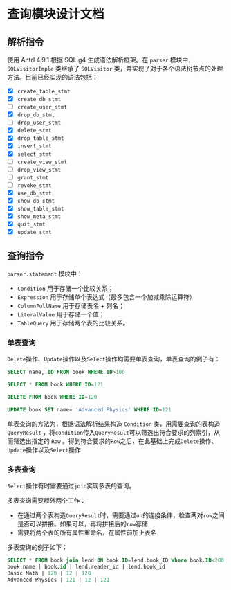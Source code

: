 # 查询模块设计文档

## 解析指令

使用 Antrl 4.9.1 根据 SQL.g4 生成语法解析框架。在 `parser` 模块中， `SQLVisitorImple` 类继承了 `SQLVisitor` 类，并实现了对于各个语法树节点的处理方法。目前已经实现的语法包括：

- [x] `create_table_stmt`
- [x] `create_db_stmt`
- [ ] `create_user_stmt`
- [x] `drop_db_stmt`
- [ ] `drop_user_stmt`
- [x] `delete_stmt`
- [x] `drop_table_stmt`
- [x] `insert_stmt`
- [x] `select_stmt`
- [ ] `create_view_stmt`
- [ ] `drop_view_stmt`
- [ ] `grant_stmt`
- [ ] `revoke_stmt`
- [x] `use_db_stmt`
- [x] `show_db_stmt`
- [x] `show_table_stmt`
- [x] `show_meta_stmt`
- [x] `quit_stmt`
- [x] `update_stmt`

## 查询指令

`parser.statement` 模块中：

- `Condition` 用于存储一个比较关系；
- `Expression` 用于存储单个表达式（最多包含一个加减乘除运算符）
- `ColumnFullName` 用于存储表名 + 列名；
- `LiteralValue` 用于存储一个值；
- `TableQuery` 用于存储两个表的比较关系。

### 单表查询

`Delete`操作、`Update`操作以及`Select`操作均需要单表查询，单表查询的例子有：

```sql
SELECT name, ID FROM book WHERE ID>100

SELECT * FROM book WHERE ID=121

DELETE FROM book WHERE ID=120

UPDATE book SET name= 'Advanced Physics' WHERE ID=121
```

单表查询的方法为，根据语法解析结果构造 `Condition` 类，用需要查询的表构造`QueryResult` ，将`condition`传入`QueryResult`可以筛选出符合要求的列索引，从而筛选出指定的 `Row` 。得到符合要求的`Row`之后，在此基础上完成`Delete`操作、`Update`操作以及`Select`操作

### 多表查询

`Select`操作有时需要通过`join`实现多表的查询。

多表查询需要额外两个工作：

- 在通过两个表构造`QueryResult`时，需要通过`on`的连接条件，检查两对`row`之间是否可以拼接。如果可以，再将拼接后的`row`存储
- 需要将两个表的所有属性重命名，在属性前加上表名

多表查询的例子如下：

```sql
SELECT * FROM book join lend ON book.ID=lend.book_ID Where book.ID<200
book.name | book.id | lend.reader_id | lend.book_id
Basic Math | 120 | 12 | 120
Advanced Physics | 121 | 12 | 121
```

